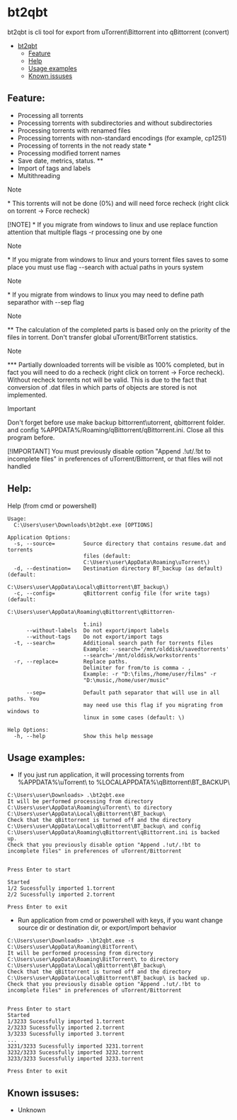 # bt2qbt

bt2qbt is cli tool for export from uTorrent\Bittorrent into qBittorrent (convert)

- [bt2qbt](#bt2qbt)
    - [Feature](#user-content-feature)
    - [Help](#user-content-help)
    - [Usage examples](#user-content-usage-examples)
    - [Known issuses](#user-content-known-issuses)

Feature:
---------

- Processing all torrents
- Processing torrents with subdirectories and without subdirectories
- Processing torrents with renamed files
- Processing torrents with non-standard encodings (for example, cp1251)
- Processing of torrents in the not ready state *
- Processing modified torrent names
- Save date, metrics, status. **
- Import of tags and labels
- Multithreading

> [!NOTE]
> \* This torrents will not be done (0%) and will need force recheck (right click on torrent -> Force recheck)
>
> [!NOTE]
> \* If you migrate from windows to linux and use replace function attention that multiple flags -r processing one by one

> [!NOTE]
> \* If you migrate from windows to linux and yours torrent files saves to some place you must use flag --search with actual paths in yours system

> [!NOTE]
> \* If you migrate from windows to linux you may need to define path separathor with --sep flag

> [!NOTE]
> \*\* The calculation of the completed parts is based only on the priority of the files in torrent. Don't transfer global uTorrent/BitTorrent statistics.

> [!NOTE]
> \*\*\* Partially downloaded torrents will be visible as 100% completed, but in fact you will need to do a recheck (right click on torrent -> Force recheck). Without recheck torrents not will be valid. This is due to the fact that conversion of .dat files in which parts of objects are stored is not implemented.

> [!IMPORTANT]
> Don't forget before use make backup bittorrent\utorrent, qbittorrent folder. and config %APPDATA%/Roaming/qBittorrent/qBittorrent.ini. Close all this program before.
>
> [!IMPORTANT]
> You must previously disable option "Append .!ut/.!bt to incomplete files" in preferences of uTorrent/Bittorrent, or that files will not handled

Help:
-------

Help (from cmd or powershell)

```
Usage:
  C:\Users\user\Downloads\bt2qbt.exe [OPTIONS]

Application Options:
  -s, --source=         Source directory that contains resume.dat and torrents
                        files (default:
                        C:\Users\user\AppData\Roaming\uTorrent\)
  -d, --destination=    Destination directory BT_backup (as default) (default:
                        C:\Users\user\AppData\Local\qBittorrent\BT_backup\)
  -c, --config=         qBittorrent config file (for write tags) (default:
                        C:\Users\user\AppData\Roaming\qBittorrent\qBittorren-

                        t.ini)
      --without-labels  Do not export/import labels
      --without-tags    Do not export/import tags
  -t, --search=         Additional search path for torrents files
                        Example: --search='/mnt/olddisk/savedtorrents'
                        --search='/mnt/olddisk/workstorrents'
  -r, --replace=        Replace paths.
                        Delimiter for from/to is comma - ,
                        Example: -r "D:\films,/home/user/films" -r
                        "D:\music,/home/user/music"

      --sep=            Default path separator that will use in all paths. You
                        may need use this flag if you migrating from windows to
                        linux in some cases (default: \)

Help Options:
  -h, --help            Show this help message

```

Usage examples:
----------------

- If you just run application, it will processing torrents from %APPDATA%\uTorrent\ to
  %LOCALAPPDATA%\qBittorrent\BT_BACKUP\

```
C:\Users\user\Downloads> .\bt2qbt.exe
It will be performed processing from directory C:\Users\user\AppData\Roaming\uTorrent\ to directory C:\Users\user\AppData\Local\qBittorrent\BT_backup\
Check that the qBittorrent is turned off and the directory C:\Users\user\AppData\Local\qBittorrent\BT_backup\ and config C:\Users\user\AppData\Roaming\qBittorrent\qBittorrent.ini is backed up.
Check that you previously disable option "Append .!ut/.!bt to incomplete files" in preferences of uTorrent/Bittorrent 


Press Enter to start

Started
1/2 Sucessfully imported 1.torrent
2/2 Sucessfully imported 2.torrent

Press Enter to exit
```

- Run application from cmd or powershell with keys, if you want change source dir or destination dir, or export/import
  behavior

```
C:\Users\user\Downloads> .\bt2qbt.exe -s C:\Users\user\AppData\Roaming\BitTorrent\
It will be performed processing from directory C:\Users\user\AppData\Roaming\BitTorrent\ to directory C:\Users\user\AppData\Local\qBittorrent\BT_backup\
Check that the qBittorrent is turned off and the directory C:\Users\user\AppData\Local\qBittorrent\BT_backup\ is backed up.
Check that you previously disable option "Append .!ut/.!bt to incomplete files" in preferences of uTorrent/Bittorrent 


Press Enter to start
Started
1/3233 Sucessfully imported 1.torrent
2/3233 Sucessfully imported 2.torrent
3/3233 Sucessfully imported 3.torrent
...
3231/3233 Sucessfully imported 3231.torrent
3232/3233 Sucessfully imported 3232.torrent
3233/3233 Sucessfully imported 3233.torrent

Press Enter to exit
```

Known issuses:
---------------

- Unknown
